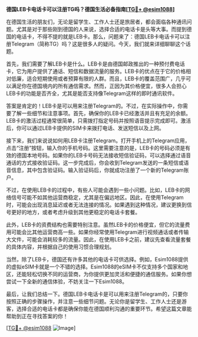**德国LEB卡电话卡可以注册TG吗？德国生活必备指南[[TG💪+ @esim1088](https://t.me/s/esim1088)]**

在德国生活的朋友们，无论是留学生、工作人士还是旅居者，都会面临各种通讯问题。尤其是对于那些刚到德国的人来说，选择合适的电话卡是头等大事。而提到德国的电话卡，不得不提的就是LEB卡。那么，问题来了：德国LEB卡电话卡可以注册Telegram（简称TG）吗？这是很多人的疑问。今天，我们就来详细聊聊这个话题。

首先，我们需要了解LEB卡是什么。LEB卡是由德国邮政推出的一种预付费电话卡，它为用户提供了通话、短信和数据流量的服务。LEB卡的优点在于它的价格相对低廉，适合短期使用或者预算有限的人群。而且，LEB卡的覆盖范围广，几乎可以满足你在德国境内的所有通信需求。然而，正因为其价格便宜，很多人会担心LEB卡的功能是否齐全，尤其是能否支持像Telegram这样的即时通讯软件。

答案是肯定的！LEB卡是可以用来注册Telegram的。不过，在实际操作中，你需要了解一些细节和注意事项。首先，确保你的LEB卡已经激活并且有充足的余额。LEB卡的激活过程通常很简单，只需拨打指定号码并按照语音提示完成即可。激活后，你可以通过LEB卡提供的SIM卡来拨打电话、发送短信以及上网。

接下来，我们来说说如何用LEB卡注册Telegram。打开手机上的Telegram应用，点击“注册”按钮，输入你的手机号码。这里需要注意的是，LEB卡的号码必须是有效的德国本地号码。如果你的LEB卡号码无法接收短信验证码，可以选择通过语音通话的方式接收验证码。这一步完成后，你会收到Telegram发送的一条短信或语音信息，其中包含验证码。输入验证码后，你就成功注册了一个新的Telegram账户。

不过，在使用LEB卡的过程中，有些人可能会遇到一些小问题。比如，LEB卡的网络信号可能不如其他运营商稳定，尤其是在偏远地区。因此，在使用Telegram时，可能会出现消息延迟或者无法连接的情况。如果遇到这种情况，建议更换到信号更好的地方，或者考虑升级到其他更稳定的电话卡套餐。

此外，LEB卡的资费结构也需要特别注意。虽然LEB卡的价格便宜，但它的流量费用可能会比其他运营商高一些。如果你经常使用Telegram进行视频通话或者传输大文件，可能会消耗较多的流量。因此，在使用LEB卡之前，建议先查看流量套餐的具体内容，并根据自己的使用习惯合理规划。

当然，除了LEB卡，德国还有许多其他的电话卡可供选择。例如，Esim1088提供的虚拟eSIM卡就是一个不错的选择。Esim1088的eSIM卡不仅支持多个国家和地区，还能轻松切换不同的运营商，为你提供更加灵活和便捷的通信服务。如果你想尝试一下全新的通信体验，不妨关注一下Esim1088。

最后，让我们总结一下。德国LEB卡电话卡是可以用来注册Telegram的，只要你按照正确的步骤操作，并注意一些细节问题。无论你是留学生、工作人士还是游客，选择合适的电话卡都是确保你能在德国顺利沟通的重要环节。希望这篇文章能帮助到正在寻找答案的你！

[[TG💪+ @esim1088](https://t.me/s/esim1088) ![Image](https://i.postimg.cc/4NQfJmqS/Snipaste-2025-05-13-00-14-12.png)]